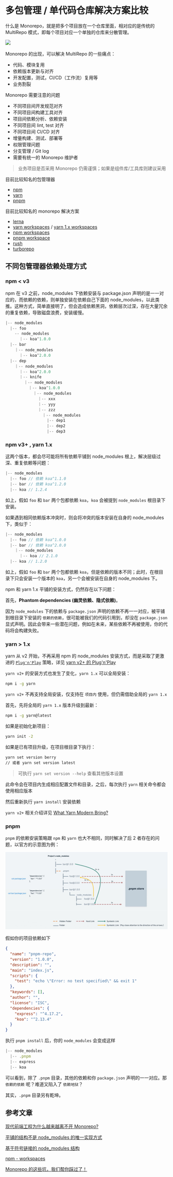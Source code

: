 # 多包管理 / 单代码仓库解决方案比较

什么是 Monorepo，就是把多个项目放在一个仓库里面，相对应的是传统的 MultiRepo 模式，即每个项目对应一个单独的仓库来分散管理。

![](https://p3-juejin.byteimg.com/tos-cn-i-k3u1fbpfcp/75a56317bdf94794a8b29f6cd184c888~tplv-k3u1fbpfcp-watermark.awebp)

Monorepo 的出现，可以解决 MultiRepo 的一些痛点：

- 代码、模块复用
- 依赖版本更新与对齐
- 开发配置，测试，CI/CD（工作流）复用等
- 业务割裂

Monorepo 需要注意的问题

- 不同项目间开发规范对齐
- 不同项目间构建工具对齐
- 项目间依赖分析、依赖安装
- 不同项目间 lint, test 对齐
- 不同项目间 CI/CD 对齐
- 增量构建、测试、部署等
- 权限管理问题
- 分支管理 / Git log
- 需要有统一的 Monorepo 维护者

> 业务项目是否采用 Monorepo 仍需谨慎；如果是组件库/工具库则建议采用

目前比较知名的包管理器

- [npm](https://www.npmjs.com/)
- [yarn](https://yarnpkg.com/)
- [pnpm](https://pnpm.io/)

目前比较知名的 monorepo 解决方案

- [lerna](https://lerna.js.org/)
- [yarn workspaces](https://yarnpkg.com/features/workspaces) / [yarn 1.x workspaces](https://classic.yarnpkg.com/en/docs/workspaces)
- [npm workspaces](https://docs.npmjs.com/cli/v8/using-npm/workspaces)
- [pnpm workspace](https://pnpm.io/workspaces)
- [rush](https://rushjs.io/)
- [turborepo](https://turborepo.org/)

## 不同包管理器依赖处理方式

### npm < v3

npm 在 v3 之前，node_modules 下依赖安装与 package.json 声明的是一一对应的，而依赖的依赖，则单独安装在依赖自己下面的 node_modules，以此类推。这种方式，简单直接明了，但会造成依赖黑洞，依赖层次过深，存在大量冗余的重复依赖，导致磁盘浪费，安装缓慢。

```js
|-- node_modules
  |-- foo
    -- node_modules
      ｜-- koa^1.0.0
  |-- bar
    ｜-- node_modules
      ｜-- koa^2.0.0
  |-- dep
    ｜-- node_modules
      ｜-- koa^2.0.0
      ｜-- knife
        ｜-- node_modules
          ｜-- koa^1.0.0
            ｜-- node_modules
              ｜-- xxx
              ｜-- yyy
              ｜-- zzz
                ｜-- node_modules
                  |-- dep1
                  |-- dep2
                  |-- dep3
```

### npm v3+ , yarn 1.x

这两个版本，都会尽可能将所有依赖平铺到 node_modules 根上，解决层级过深、重复依赖等问题：

```js
|-- node_modules
  |-- foo // 依赖 koa^1.1.0
  |-- bar // 依赖 koa^1.2.0
  |-- koa // 1.2.4
```

如上，假如 `foo` 和 `bar` 两个包都依赖 `koa`，`koa` 会被提到 `node_modules` 根目录下安装。

如果遇到相同依赖版本冲突时，则会将冲突的版本安装在自身的 node_modules 下，类似于：

```js
|-- node_modules
  |-- foo // 依赖 koa^1.0.0
  |-- bar // 依赖 koa^2.0.0
    ｜-- node_modules
      ｜-- koa // 2.1.0
  |-- koa // 1.2.0
```

如上，假如 `foo` 和 `bar` 两个包都依赖 `koa`，但是依赖的版本不同；此时，在根目录下只会安装一个版本的 `koa`，另一个会被安装在自身的 node_modules 下。

npm 和 yarn 1.x 平铺的安装方式，仍然存在以下问题：

首先，**Phantom dependencies (幽灵依赖、隐式依赖)**。

因为 `node_modules` 下的依赖与 `package.json` 声明的依赖不再一一对应，被平铺到根目录下安装的 `依赖的依赖`，很可能被我们的代码引用到，却没在 `package.json` 显式声明。因此会带来一些潜在问题，例如在未来，某些依赖不再被使用，你的代码将会构建失败。
### yarn > 1.x

yarn 从 v2 开始，不再采用 npm 的 node_modules 安装方式，而是采取了更激进的 [`Plug'n'Play`](https://yarnpkg.com/features/pnp) 策略，详见 [yarn v2+ 的 Plug'n'Play](./pnp.md)

`yarn v2+` 的安装方式也发生了变化，`yarn 1.x` 可以全局安装：

```sh
npm i -g yarn
```

`yarn v2+` 不再支持全局安装，仅支持在 `项目内` 使用，但仍需借助全局的 `yarn 1.x`

首先，先将全局的 `yarn 1.x` 版本升级到最新：

```sh
npm i -g yarn@latest
```

如果是初始化新项目：

```sh
yarn init -2
```

如果是已有项目升级，在项目根目录下执行：

```sh
yarn set version berry
// 或者 yarn set version latest
```

> 可执行 `yarn set version --help` 查看其他版本设置

此命令会在项目内生成相应配置文件和目录，之后，每次执行 `yarn` 相关命令都会使用相应版本

然后重新执行 `yarn install` 安装依赖

`yarn v2+` 相关介绍详见 [What Yarn Modern Bring?](./yarn-modern.md)

### pnpm

`pnpm` 的依赖安装策略跟 `npm` 和 `yarn` 也大不相同，同时解决了后 2 者存在的问题，以官方的示意图为例：

![](./motivation.jpg)

假如你的项目依赖如下

```json
{
  "name": "pnpm-repo",
  "version": "1.0.0",
  "description": "",
  "main": "index.js",
  "scripts": {
    "test": "echo \"Error: no test specified\" && exit 1"
  },
  "keywords": [],
  "author": "",
  "license": "ISC",
  "dependencies": {
    "express": "^4.17.2",
    "koa": "^2.13.4"
  }
}
```

执行 `pnpm install` 后，你的 `node_modules` 会变成这样

```js
|-- node_modules
  |-- .pnpm
  |-- express
  |-- koa
```

可以看到，除了 `.pnpm` 目录，其他的依赖和你 `package.json` 声明的一一对应。那 `依赖的依赖` 呢？难道又陷入了 `依赖地狱`？

其实，`.pnpm` 目录另有乾坤。

## 参考文章

[现代前端工程为什么越来越离不开 Monorepo?](https://juejin.cn/post/6944877410827370504)

[平铺的结构不是 node_modules 的唯一实现方式](https://pnpm.io/zh/blog/2020/05/27/flat-node-modules-is-not-the-only-way)

[基于符号链接的 node_modules 结构](https://pnpm.io/zh/symlinked-node-modules-structure)

[npm - workspaces](https://docs.npmjs.com/cli/v8/using-npm/workspaces)

[Monorepo 的这些坑，我们帮你踩过了！](https://juejin.cn/post/6972139870231724045)